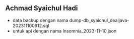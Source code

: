 ## Achmad Syaichul Hadi
- data backup dengan nama dump-db_syaichul_dealjava-202311100912.sql
- untuk api dengan nama Insomnia_2023-11-10.json
